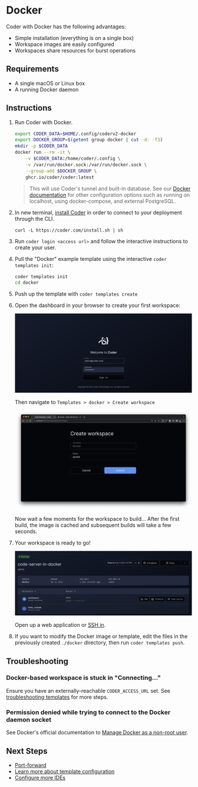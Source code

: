 # Docker

Coder with Docker has the following advantages:

- Simple installation (everything is on a single box)
- Workspace images are easily configured
- Workspaces share resources for burst operations

## Requirements

- A single macOS or Linux box
- A running Docker daemon

## Instructions

1. Run Coder with Docker.

    ```sh
    export CODER_DATA=$HOME/.config/coderv2-docker
    export DOCKER_GROUP=$(getent group docker | cut -d: -f3)
    mkdir -p $CODER_DATA
    docker run --rm -it \
        -v $CODER_DATA:/home/coder/.config \
        -v /var/run/docker.sock:/var/run/docker.sock \
        --group-add $DOCKER_GROUP \
        ghcr.io/coder/coder:latest
    ```
    
    > This will use Coder's tunnel and built-in database. See our [Docker documentation](../install/docker.md) for other configuration options such as running on localhost, using docker-compose, and external PostgreSQL.


1.  In new terminal, [install Coder](../install/) in order to connect to your deployment through the CLI.

    ```shell
    curl -L https://coder.com/install.sh | sh
    ```

1.  Run `coder login <access url>` and follow the
    interactive instructions to create your user.

1.  Pull the "Docker" example template using the interactive `coder templates init`:

    ```sh
    coder templates init
    cd docker
    ```

1.  Push up the template with `coder templates create`

1.  Open the dashboard in your browser to create your
    first workspace:

    <img src="../images/quickstart/docker/login.png">

    Then navigate to `Templates > docker > Create workspace`

    <img src="../images/quickstart/docker/create-workspace.png">

    Now wait a few moments for the workspace to build... After the first build,
    the image is cached and subsequent builds will take a few seconds.

1.  Your workspace is ready to go!

    <img src="../images/quickstart/docker/ides.png">

    Open up a web application or [SSH in](../ides.md#ssh-configuration).

1.  If you want to modify the Docker image or template, edit the files in the
    previously created `./docker` directory, then run `coder templates push`.

## Troubleshooting

### Docker-based workspace is stuck in "Connecting..."

Ensure you have an externally-reachable `CODER_ACCESS_URL` set. See [troubleshooting templates](../templates.md#creating-and-troubleshooting-templates) for more steps.

### Permission denied while trying to connect to the Docker daemon socket

See Docker's official documentation to [Manage Docker as a non-root user](https://docs.docker.com/engine/install/linux-postinstall/#manage-docker-as-a-non-root-user).

## Next Steps

- [Port-forward](../networking/port-forwarding.md)
- [Learn more about template configuration](../templates.md)
- [Configure more IDEs](../ides/web-ides.md)
